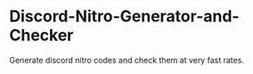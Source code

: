 # Discord-Nitro-Generator-and-Checker
Generate discord nitro codes and check them at very fast rates.
